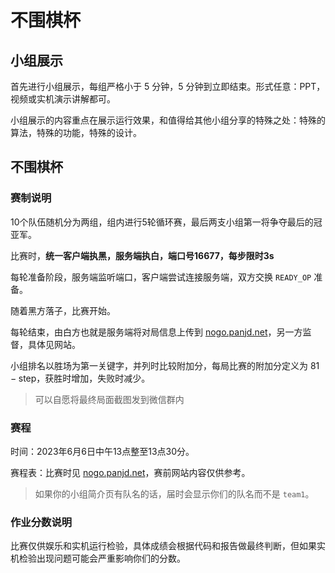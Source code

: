 # 不围棋杯

## 小组展示

首先进行小组展示，每组严格小于 5 分钟，5 分钟到立即结束。形式任意：PPT，视频或实机演示讲解都可。

小组展示的内容重点在展示运行效果，和值得给其他小组分享的特殊之处：特殊的算法，特殊的功能，特殊的设计。

## 不围棋杯

### 赛制说明

10个队伍随机分为两组，组内进行5轮循环赛，最后两支小组第一将争夺最后的冠亚军。

比赛时，**统一客户端执黑，服务端执白，端口号16677，每步限时3s**

每轮准备阶段，服务端监听端口，客户端尝试连接服务端，双方交换 `READY_OP` 准备。

随着黑方落子，比赛开始。

每轮结束，由白方也就是服务端将对局信息上传到 [nogo.panjd.net](http://nogo.panjd.net)，另一方监督，具体见网站。

小组排名以胜场为第一关键字，并列时比较附加分，每局比赛的附加分定义为 $81-\text{step}$，获胜时增加，失败时减少。

> 可以自愿将最终局面截图发到微信群内

### 赛程

时间：2023年6月6日中午13点整至13点30分。

赛程表：比赛时见 [nogo.panjd.net](http://nogo.panjd.net)，赛前网站内容仅供参考。

> 如果你的小组简介页有队名的话，届时会显示你们的队名而不是 `team1`。

### 作业分数说明

比赛仅供娱乐和实机运行检验，具体成绩会根据代码和报告做最终判断，但如果实机检验出现问题可能会严重影响你们的分数。
